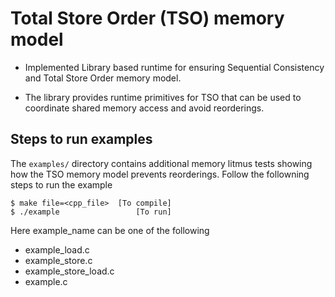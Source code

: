 # Total Store Order (TSO) memory model 
* Implemented Library based runtime for ensuring Sequential Consistency and Total Store Order memory model.

* The library provides runtime primitives for TSO that can be used to coordinate shared memory access and avoid reorderings.

## Steps to run examples

The `examples/` directory contains additional memory litmus tests showing how the TSO memory model prevents reorderings.
Follow the followning steps to run the example
```
$ make file=<cpp_file>  [To compile]
$ ./example                 [To run]
```
Here example_name can be one of the following
- example_load.c
- example_store.c
- example_store_load.c
- example.c